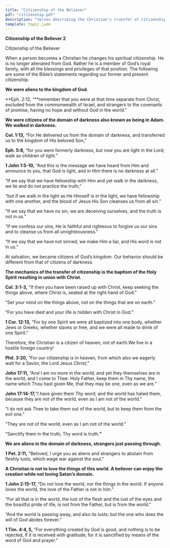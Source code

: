 ```yaml
---
title: "Citizenship of the Believer"
pdf: "citizenship.pdf"
description: "Verses describing the Christian's transfer of citizenship from the world to the heavenly kingdom through union with Christ."
template: topic.jade
---
```



**Citizenship of the Believer 2**

Citizenship of the Believer

When a person becomes a Christian he changes his spiritual citizenship.
He is no longer alienated from God. Rather he is a member of God’s royal
family, with all the blessings and privileges of that position. The
following are some of the Bible’s statements regarding our former and
present citizenship.

**We were aliens to the kingdom of God.**

**Eph. 2:12, “**remember that you were at that time separate from
Christ, excluded from the commonwealth of Israel, and strangers to the
covenants of promise, having no hope and without God in the world.”

**We were citizens of the domain of darkness also known as being in
Adam. We walked in darkness.**

**Col. 1:13,** “For He delivered us from the domain of darkness, and
transferred us to the kingdom of His beloved Son,”

**Eph. 5:8,** “for you were formerly darkness, but now you are light in
the Lord; walk as children of light.”

**1 John 1:5-10,** “And this is the message we have heard from Him and
announce to you, that God is light, and in Him there is no darkness at
all.”

“If we say that we have fellowship with Him and yet walk in the
darkness, we lie and do not practice the truth;”

“but if we walk in the light as He Himself is in the light, we have
fellowship with one another, and the blood of Jesus His Son cleanses us
from all sin.”

“If we say that we have no sin, we are deceiving ourselves, and the
truth is not in us.”

“If we confess our sins, He is faithful and righteous to forgive us our
sins and to cleanse us from all unrighteousness.”

“If we say that we have not sinned, we make Him a liar, and His word is
not in us.”

At salvation, we became citizens of God’s kingdom. Our behavior should
be different from that of citizens of darkness.

**The mechanics of the transfer of citizenship is the baptism of the
Holy Spirit resulting in union with Christ.**

**Col. 3:1-3,** “If then you have been raised up with Christ, keep
seeking the things above, where Christ is, seated at the right hand of
God.”

“Set your mind on the things above, not on the things that are on
earth.”

“For you have died and your life is hidden with Christ in God.”

**1 Cor. 12:13,** “For by one Spirit we were all baptized into one body,
whether Jews or Greeks, whether slaves or free, and we were all made to
drink of one Spirit.”

Therefore, the Christian is a citizen of heaven, not of earth.We live in
a hostile foreign country!

**Phil. 3:20,** “For our citizenship is in heaven, from which also we
eagerly wait for a Savior, the Lord Jesus Christ;”

**John 17:11,** “And I am no more in the world; and yet they themselves
are in the world, and I come to Thee. Holy Father, keep them in Thy
name, the name which Thou hast given Me, that they may be one, even as
we are.”

**John 17:14-17,**“I have given them Thy word; and the world has hated
them, because they are not of the world, even as I am not of the world.”

“I do not ask Thee to take them out of the world, but to keep them from
the evil one.”

“They are not of the world, even as I am not of the world.”

"Sanctify them in the truth; Thy word is truth.**”**

**We are aliens in the domain of darkness, strangers just passing
through.**

**1 Pet. 2:11,** “Beloved, I urge you as aliens and strangers to abstain
from fleshly lusts, which wage war against the soul.”

**A Christian is not to love the things of this world. A believer can
enjoy the creation while not loving Satan’s domain.**

**1 John 2:15-17,** “Do not love the world, nor the things in the world.
If anyone loves the world, the love of the Father is not in him.”

“For all that is in the world, the lust of the flesh and the lust of the
eyes and the boastful pride of life, is not from the Father, but is from
the world.”

“And the world is passing away, and also its lusts; but the one who does
the will of God abides forever.”

**1 Tim. 4:4, 5,** “For everything created by God is good, and nothing
is to be rejected, if it is received with gratitude; for it is
sanctified by means of the word of God and prayer.”


